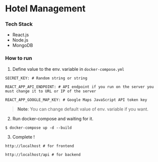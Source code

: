 # Hotel Management

### Tech Stack
- React.js
- Node.js
- MongoDB 

### How to run
1. Define value to the env. variable in `docker-compose.yml` 
```
SECRET_KEY: # Random string or string

REACT_APP_API_ENDPOINT: # API endpoint if you run on the server you must change it to URL or IP of the server

REACT_APP_GOOGLE_MAP_KEY: # Google Maps JavaScript API token key
```
> **Note**: You can change default value of env. variable if you want.

2. Run docker-compose and waiting for it.
```
$ docker-compose up -d --build
```
3. Complete !
```
http://localhost # for frontend

http://localhost/api # for backend
```